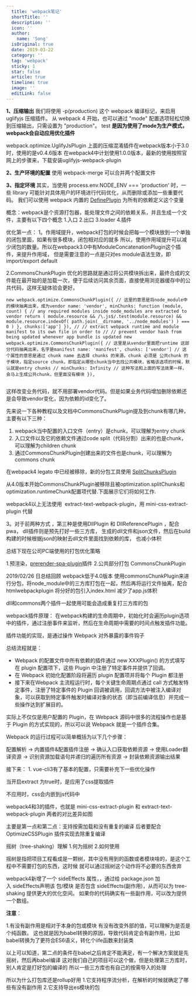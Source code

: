 ```yaml
---
  title: 'webpack笔记'
  shortTitle: ''
  description: ''
  icon: ''
  author:
    name: 'Song'
  isOriginal: true
  date: 2019-03-22
  category: ''
  tag: 'webpack'
  sticky: 1
  star: false
  article: true
  timeline: true
  image: ''
  editLink: false
---
```


**1、压缩输出**
我们将使用 -p(production) 这个 webpack 编译标记，来启用 uglifyjs 压缩插件。
从 webpack 4 开始，也可以通过 "mode" 配置选项轻松切换到压缩输出，只需设置为 "production"。
test
**是因为使用了mode为生产模式，webpack会自动应用优化插件**


webpack.optimize.UglifyJsPlugin 
上面的压缩混淆插件在webpack版本小于3.0时，使用的是v0.4.6版本
在webpack4中计划使用1.0.0版本，最新的使用按照官网上的步骤来，下载安装uglifyjs-webpack-plugin


**2、生产环境的配置**
使用 webpack-merge 可以合并两个配置文件


**3、指定环境**
其实，当使用 process.env.NODE_ENV === 'production' 时，一些 library 可能针对具体用户的环境进行代码优化，从而删除或添加一些重要代码。
我们可以使用 webpack 内置的 [DefinePlugin](https://www.webpackjs.com/plugins/define-plugin) 为所有的依赖定义这个变量






概念：webpack是个资源打包器，能处理文件之间的依赖关系，并且生成一个文件，主要有以下四个概念
1.入口
2.出口
3.loader
4.插件


优化第一点：
1。作用域提升，webpack打包的时候会把每一个模块放到一个单独的闭包里面，如果有很多模块，闭包相对应的就多
所以，使用作用域提升可以减少闭包的数量。所以在webpack3.0中有ModuleConcatenationPlugin这个插件，来提升作用域，
但是需要注意的一点是只对es module语法生效，即import/export default


2.CommonsChunkPlugin 优化的思路就是通过将公共模块拆出来，最终合成的文件能在最开始的是加载一次，便于后续访问其余页面，直接使用浏览器缓存中的公共代码，这样无疑体验会更好。 

```
new webpack.optimize.CommonsChunkPlugin({ // 这里的意思是将node_module中的模块抽离出来，成为vendor name: 'vendor', minChunks: function (module, count) { // any required modules inside node_modules are extracted to vendor return ( module.resource && /\.js$/.test(module.resource) && module.resource.indexOf( path.join(__dirname, '../node_modules') ) === 0 ) }, chunks:['app'] }), // // extract webpack runtime and module manifest to its own file in order to // // prevent vendor hash from being updated whenever app bundle is updated new webpack.optimize.CommonsChunkPlugin({ // 这里是从vendor里面把runtime 这部分代码抽离出来，名字是manifest name: 'manifest', chunks: ['vendor'] // 这个属性的意思是通过 chunk name 去选择 chunks 的来源。chunk 必须是 公共chunk 的子模块，指定source chunk，即指定从哪些chunk当中去找公共模块，省略该选项的时候，默认就是entry chunks // minChunks: Infinity // 这种写法和上面的写法效果一样，会马上生成公共chunk，但里面没有模块 }),


```

这样改变业务代码，就不用部署vendor代码。但是如果业务代码增加删除依赖还是会导致vendor变化，因为依赖的id变化了。



先来说一下各种教程以及文档中CommonsChunkPlugin提及到chunk有哪几种，主要有以下三种：

1. webpack当中配置的入口文件（entry）是chunk，可以理解为entry chunk
2. 入口文件以及它的依赖文件通过code split（代码分割）出来的也是chunk，可以理解为children chunk
3. 通过CommonsChunkPlugin创建出来的文件也是chunk，可以理解为commons chunk


在webpack4 legato 中已经被移除，新的分包工具使用 [SplitChunksPlugin](https://segmentfault.com/a/1190000015938570)

 从4.0版本开始CommonsChunkPlugin被移除且被optimization.splitChunks和optimization.runtimeChunk配置项代替.下面展示它们将如何工作.

webpack4以上无法使用  extract-text-webpack-plugin，用 mini-css-extract-plugin 代替

3。对于前两种方式 ，第三种是使用DllPlugin 和 DllReferencePlugin ，配合pwa， 
dll插件则是预先打好一些三方库， 生成的dll文件和json文件，然后在build构建的时候根据json的映射去dll文件里面找到依赖的库，
也减小体积




总结下现在公司PC端使用的打包优化策略

1.预渲染，[prerender-spa-plugin](https://github.com/chrisvfritz/prerender-spa-plugin)插件
2.公共部分打包  CommonsChunkPlugin


2019/02/26 日总结回顾
webpack低于4.0版本
使用commonsChunkPlugin来进行分包，将node_module中的三方库打包在一起，然后再将运行文件抽离，配合htmlwebpackplugin
将分好的包引入index.html
减少了app.js体积




dll和commons两个插件一起使用可能会造成重复打三方库的包

webpack插件原理：
在webpack构建的生命周期中，初始化时会遍历plugin选项中的插件，通过注册事件来监听，然后在生命周期中需要的时间点触发插件功能。

插件功能的实现，是通过操作 Webpack 对外暴露的事件钩子

总结流程就是：

- Webpack 的配置文件中所有依赖的插件通过 new XXXPlugin() 的方式填写在 plugin 配置项下，这些 Plugin 中注册了特定事件并提供了回调。
- 在 Webpack 初始化配置阶段将遍历 plugin 配置项并将每个 Plugin 都注册
- 接下来在Webpack 主流程运行时，每个关键生命周期点通过 call 方式触发特定事件，注册了特定事件的 Plugin 回调被调用，回调方法中被注入编译对象，可以获取到特定事件触发时编译对象的状态（即当前编译信息）并完成一些操作达到扩展目的。

实际上不仅仅是用户配置的 Plugin，在 Webpack 源码中很多的流程操作也是基于 Plugin 的方式实现的，所以可以说 Webpack 就是一个插件合集。


Webpack 的运行过程可以简单概括为以下几个步骤：

配置解析 -> 内置插件&配置插件注册 -> 确认入口获取依赖资源 -> 使用Loader翻译资源 -> 识别资源加载语句并递归的遍历所有资源 -> 封装依赖资源输出结果














接下来：
1.
vue-cli3有了基本的配置，只需要补充下一些优化操作

当开启extract
为true时，是应用了css提取插件

不应用时，css会内嵌到js代码中

webpack4和3的插件，也就是
mini-css-extract-plugin 
和
extract-text-webpack-plugin
两者的对比差异如图

主要是第一点和第二点：支持按需加载和没有重复的编译
后者要配合OptimizeCSSPlugin 插件实现去除重复编译




摇树（tree-shaking）理解
1.何为摇树
2.如何使用

摇树是指把项目工程看成是一颗树，其中没有用到的函数或者模块啥的，是这个工程中不需要打包的东西，这时候
就可以通过摇树这个动作将不必要的东西舍弃

webpack4新增了一个 sideEffects 属性，，通过给 package.json 加入 sideEffects声明该 包/模块 是否包含 sideEffects(副作用)，从而可以为 tree-shaking 提供更大的优化空间。
如果你的代码确实有一些副作用，可以改为提供一个数组。

**注意**：



1.有没有副作用是相对于本身的包或模块 有没有改变外部的值，可以理解为是否是个纯函数。
这也就是因为babel转换的原因，导致代码肯定会有副作用，比如babel转换为了更符合ES6语义，转化个iife函数来封装类

以上可以知道，第二点的条件在babel之后肯定不能满足，有一个解决方案就是先摇树，然后再babel编译
这对我们自己的项目可以这个做，但是处理第三方库时，别人肯定是打好包的编译的
所以一些三方库也有自己的按需导入的处理

所以为什么打包库还是rollup好用
1.它支持程序流分析，在解析的时候就确定了哪些有没有副作用
2.它支持导出es模块的包









